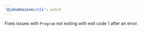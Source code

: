 ```yaml
---
'@jakubmazanec/cli': patch
---
```


Fixes issues with `Program` not exiting with exit code 1 after an error.
